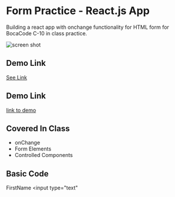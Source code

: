 # Form Practice - React.js App
Building a react app with onchange functionality for HTML form for BocaCode C-10 in class practice.


![screen shot](./public/images/Screenshot%202023-04-17%20at%204.32.22%20PM.png)

## Demo Link
[See Link](https://form-practice-jt.web.app/)

## Demo Link
[link to demo](http://demosite.com)

## Covered In Class
* onChange
* Form Elements
* Controlled Components

## Basic Code


<label> FirstName
<input type="text"
</label>




